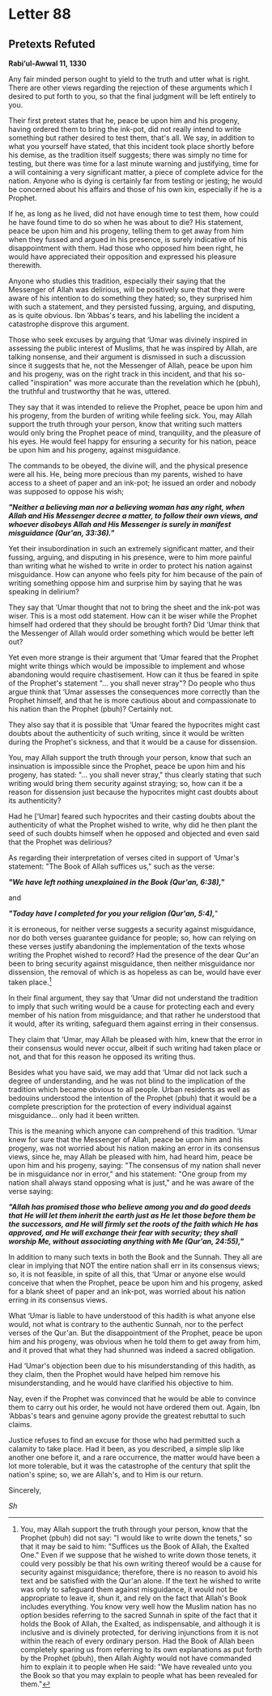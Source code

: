Letter 88
=========

Pretexts Refuted
----------------

**Rabi’ul-Awwal 11, 1330**

Any fair minded person ought to yield to the truth and utter what is
right. There are other views regarding the rejection of these arguments
which I desired to put forth to you, so that the final judgment will be
left entirely to you.

Their first pretext states that he, peace be upon him and his progeny,
having ordered them to bring the ink-pot, did not really intend to write
something but rather desired to test them, that's all. We say, in
addition to what you yourself have stated, that this incident took place
shortly before his demise, as the tradition itself suggests; there was
simply no time for testing, but there was time for a last minute warning
and justifying, time for a will containing a very significant matter, a
piece of complete advice for the nation. Anyone who is dying is
certainly far from testing or jesting; he would be concerned about his
affairs and those of his own kin, especially if he is a Prophet.

If he, as long as he lived, did not have enough time to test them, how
could he have found time to do so when he was about to die? His
statement, peace be upon him and his progeny, telling them to get away
from him when they fussed and argued in his presence, is surely
indicative of his disappointment with them. Had those who opposed him
been right, he would have appreciated their opposition and expressed his
pleasure therewith.

Anyone who studies this tradition, especially their saying that the
Messenger of Allah was delirious, will be positively sure that they were
aware of his intention to do something they hated; so, they surprised
him with such a statement, and they persisted fussing, arguing, and
disputing, as is quite obvious. Ibn ‘Abbas's tears, and his labelling
the incident a catastrophe disprove this argument.

Those who seek excuses by arguing that ‘Umar was divinely inspired in
assessing the public interest of Muslims, that he was inspired by Allah,
are talking nonsense, and their argument is dismissed in such a
discussion since it suggests that he, not the Messenger of Allah, peace
be upon him and his progeny, was on the right track in this incident,
and that his so-called "inspiration" was more accurate than the
revelation which he (pbuh), the truthful and trustworthy that he was,
uttered.

They say that it was intended to relieve the Prophet, peace be upon him
and his progeny, from the burden of writing while feeling sick. You, may
Allah support the truth through your person, know that writing such
matters would only bring the Prophet peace of mind, tranquility, and the
pleasure of his eyes. He would feel happy for ensuring a security for
his nation, peace be upon him and his progeny, against misguidance.

The commands to be obeyed, the divine will, and the physical presence
were all his. He, being more precious than my parents, wished to have
access to a sheet of paper and an ink-pot; he issued an order and nobody
was supposed to oppose his wish;

***"Neither a believing man nor a believing woman has any right, when
Allah and His Messenger decree a matter, to follow their own views, and
whoever disobeys Allah and His Messenger is surely in manifest
misguidance (Qur'an, 33:36)."***

Yet their insubordination in such an extremely significant matter, and
their fussing, arguing, and disputing in his presence, were to him more
painful than writing what he wished to write in order to protect his
nation against misguidance. How can anyone who feels pity for him
because of the pain of writing something oppose him and surprise him by
saying that he was speaking in delirium?

They say that ‘Umar thought that not to bring the sheet and the ink-pot
was wiser. This is a most odd statement. How can it be wiser while the
Prophet himself had ordered that they should be brought forth? Did ‘Umar
think that the Messenger of Allah would order something which would be
better left out?

Yet even more strange is their argument that ‘Umar feared that the
Prophet might write things which would be impossible to implement and
whose abandoning would require chastisement. How can it thus be feared
in spite of the Prophet's statement "... you shall never stray"? Do
people who thus argue think that ‘Umar assesses the consequences more
correctly than the Prophet himself, and that he is more cautious about
and compassionate to his nation than the Prophet (pbuh)? Certainly not.

They also say that it is possible that ‘Umar feared the hypocrites might
cast doubts about the authenticity of such writing, since it would be
written during the Prophet's sickness, and that it would be a cause for
dissension.

You, may Allah support the truth through your person, know that such an
insinuation is impossible since the Prophet, peace be upon him and his
progeny, has stated: "... you shall never stray," thus clearly stating
that such writing would bring them security against straying; so, how
can it be a reason for dissension just because the hypocrites might cast
doubts about its authenticity?

Had he [‘Umar] feared such hypocrites and their casting doubts about the
authenticity of what the Prophet wished to write, why did he then plant
the seed of such doubts himself when he opposed and objected and even
said that the Prophet was delirious?

As regarding their interpretation of verses cited in support of ‘Umar's
statement: "The Book of Allah suffices us," such as the verse:

***"We have left nothing unexplained in the Book (Qur'an, 6:38),"***

and

***"Today have I completed for you your religion (Qur'an, 5:4),***"

it is erroneous, for neither verse suggests a security against
misguidance, nor do both verses guarantee guidance for people; so, how
can relying on these verses justify abandoning the implementation of the
texts whose writing the Prophet wished to record? Had the presence of
the dear Qur'an been to bring security against misguidance, then neither
misguidance nor dissension, the removal of which is as hopeless as can
be, would have ever taken place.[^1]

In their final argument, they say that ‘Umar did not understand the
tradition to imply that such writing would be a cause for protecting
each and every member of his nation from misguidance; and that rather he
understood that it would, after its writing, safeguard them against
erring in their consensus.

They claim that ‘Umar, may Allah be pleased with him, knew that the
error in their consensus would never occur, albeit if such writing had
taken place or not, and that for this reason he opposed its writing
thus.

Besides what you have said, we may add that ‘Umar did not lack such a
degree of understanding, and he was not blind to the implication of the
tradition which became obvious to all people. Urban residents as well as
bedouins understood the intention of the Prophet (pbuh) that it would be
a complete prescription for the protection of every individual against
misguidance... only had it been written.

This is the meaning which anyone can comprehend of this tradition. ‘Umar
knew for sure that the Messenger of Allah, peace be upon him and his
progeny, was not worried about his nation making an error in its
consensus views, since he, may Allah be pleased with him, had heard him,
peace be upon him and his progeny, saying: "The consensus of my nation
shall never be in misguidance nor in error," and his statement: "One
group from my nation shall always stand opposing what is just," and he
was aware of the verse saying:

***"Allah has promised those who believe among you and do good deeds
that He will let them inherit the earth just as He let those before them
be the successors, and He will firmly set the roots of the faith which
He has approved, and He will exchange their fear with security; they
shall worship Me, without associating anything with Me (Qur'an,
24:55),"***

In addition to many such texts in both the Book and the Sunnah. They all
are clear in implying that NOT the entire nation shall err in its
consensus views; so, it is not feasible, in spite of all this, that
‘Umar or anyone else would conceive that when the Prophet, peace be upon
him and his progeny, asked for a blank sheet of paper and an ink-pot,
was worried about his nation erring in its consensus views.

What ‘Umar is liable to have understood of this hadith is what anyone
else would, not what is contrary to the authentic Sunnah, nor to the
perfect verses of the Qur'an. But the disappointment of the Prophet,
peace be upon him and his progeny, was obvious when he told them to get
away from him, and it proved that what they had shunned was indeed a
sacred obligation.

Had ‘Umar's objection been due to his misunderstanding of this hadith,
as they claim, then the Prophet would have helped him remove his
misunderstanding, and he would have clarified his objective to him.

Nay, even if the Prophet was convinced that he would be able to convince
them to carry out his order, he would not have ordered them out. Again,
Ibn ‘Abbas's tears and genuine agony provide the greatest rebuttal to
such claims.

Justice refuses to find an excuse for those who had permitted such a
calamity to take place. Had it been, as you described, a simple slip
like another one before it, and a rare occurrence, the matter would have
been a lot more tolerable, but it was the catastrophe of the century
that split the nation's spine; so, we are Allah's, and to Him is our
return.

Sincerely,

*Sh*

[^1]: You, may Allah support the truth through your person, know that
the Prophet (pbuh) did not say: "I would like to write down the tenets,"
so that it may be said to him: "Suffices us the Book of Allah, the
Exalted One." Even if we suppose that he wished to write down those
tenets, it could very possibly be that his own writing thereof would be
a cause for security against misguidance; therefore, there is no reason
to avoid his text and be satisfied with the Qur'an alone. If the text he
wished to write was only to safeguard them against misguidance, it would
not be appropriate to leave it, shun it, and rely on the fact that
Allah's Book includes everything. You know very well how the Muslim
nation has no option besides referring to the sacred Sunnah in spite of
the fact that it holds the Book of Allah, the Exalted, as indispensable,
and although it is inclusive and is divinely protected, for deriving
injunctions from it is not within the reach of every ordinary person.
Had the Book of Allah been completely sparing us from referring to its
own explanations as put forth by the Prophet (pbuh), then Allah Aighty
would not have commanded him to explain it to people when He said: "We
have revealed unto you the Book so that you may explain to people what
has been revealed for them."


